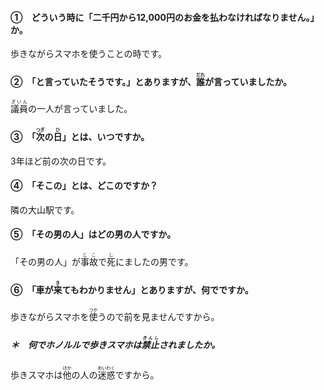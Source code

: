 #### ①　どういう時に「二千円から12,000円のお金を払わなければなりません。」か。
歩きながらスマホを使うことの時です。

#### ②　「と言っていたそうです。」とありますが、<ruby>誰<rt>だれ</rt></ruby>が言っていましたか。
<ruby>議員<rt>ぎいん</rt></ruby>の一人が言っていました。

#### ③　「<ruby>次<rt>つぎ</rt></ruby>の<ruby>日<rt>ひ</rt></ruby>」とは、いつですか。
3年ほど前の次の日です。

#### ④　「そこの」とは、どこのですか？
隣の大山駅です。

#### ⑤　「その男の人」はどの男の人ですか。
「その男の人」が<ruby>事<rt>じ</rt></ruby><ruby>故<rt>こ</rt></ruby>で<ruby>死<rt>し</rt></ruby>にましたの男です。

#### ⑥　「車が<ruby>来<rt>き</rt></ruby>てもわかりません」とありますが、何でですか。
歩きながらスマホを<ruby>使<rt>つか</rt></ruby>うので前を見ませんですから。

##### ＊　何でホノルルで歩きスマホは<ruby>禁止<rt>きんし</rt></ruby>されましたか。
歩きスマホは<ruby>他<rt>ほか</rt></ruby>の人の<ruby>迷惑<rt>めいわく</rt></ruby>ですから。